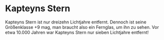 # Kapteyns Stern

Kapteyns Stern ist nur dreizehn Lichtjahre entfernt. Dennoch ist seine
Größenklasse +9 mag, man braucht also ein Fernglas, um ihn zu sehen. Vor etwa
10.000 Jahren war Kapteyns Stern nur sieben Lichtjahre entfernt!
